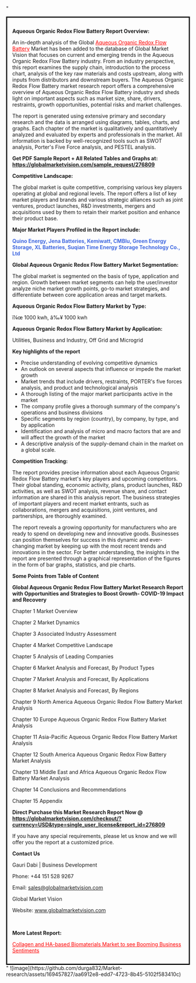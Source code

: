 "<div style='border: 3px solid black; padding: 1em;'>

<strong>Aqueous Organic Redox Flow Battery Report Overview:</strong>

An in-depth analysis of the Global <a style='color: #ff0000;' href='https://globalmarketvision.com/reports/global-aqueous-organic-redox-flow-battery-market/276809'>Aqueous Organic Redox Flow Battery</a> Market has been added to the database of Global Market Vision that focuses on current and emerging trends in the Aqueous Organic Redox Flow Battery industry. From an industry perspective, this report examines the supply chain, introduction to the process chart, analysis of the key raw materials and costs upstream, along with inputs from distributors and downstream buyers. The Aqueous Organic Redox Flow Battery market research report offers a comprehensive overview of Aqueous Organic Redox Flow Battery industry and sheds light on important aspects such as market size, share, drivers, restraints, growth opportunities, potential risks and market challenges.

The report is generated using extensive primary and secondary research and the data is arranged using diagrams, tables, charts, and graphs. Each chapter of the market is qualitatively and quantitatively analyzed and evaluated by experts and professionals in the market. All information is backed by well-recognized tools such as SWOT analysis, Porter's Five Force analysis, and PESTEL analysis.

<strong>Get PDF Sample Report + All Related Tables and Graphs at</strong><strong>:</strong><strong> <a style='color: #ff0000;' href='https://globalmarketvision.com/sample_request/276809?utm_source=linkedinPulse&utm_medium=SN&utm_campaign=SN'><strong>https://globalmarketvision.com/sample_request/276809</strong></a></strong>

<strong>Competitive Landscape:</strong>

The global market is quite competitive, comprising various key players operating at global and regional levels. The report offers a list of key market players and brands and various strategic alliances such as joint ventures, product launches, R&amp;D investments, mergers and acquisitions used by them to retain their market position and enhance their product base.

<strong>Major Market Players Profiled in the Report include:</strong>

<strong style='color: #4169e1;'>Quino Energy, Jena Batteries, Kemiwatt, CMBlu, Green Energy Storage, XL Batteries, Suqian Time Energy Storage Technology Co., Ltd</strong>

<strong>Global Aqueous Organic Redox Flow Battery Market Segmentation:</strong>

The global market is segmented on the basis of type, application and region. Growth between market segments can help the user/investor analyze niche market growth points, go-to market strategies, and differentiate between core application areas and target markets.

<strong>Aqueous Organic Redox Flow Battery Market by Type</strong><strong>:</strong>

ï¼œ 1000 kwh, â‰¥ 1000 kwh

<strong>Aqueous Organic Redox Flow Battery Market by</strong><strong> Application:</strong>

Utilities, Business and Industry, Off Grid and Microgrid

<strong>Key highlights of the report</strong>
<ul>
  <li>Precise understanding of evolving competitive dynamics</li>
  <li>An outlook on several aspects that influence or impede the market growth</li>
  <li>Market trends that include drivers, restraints, PORTER's five forces analysis, and product and technological analysis</li>
  <li>A thorough listing of the major market participants active in the market</li>
  <li>The company profile gives a thorough summary of the company's operations and business divisions</li>
  <li>Specific segments by region (country), by company, by type, and by application</li>
  <li>Identification and analysis of micro and macro factors that are and will affect the growth of the market</li>
  <li>A descriptive analysis of the supply-demand chain in the market on a global scale.</li>
</ul>
<strong>Competition Tracking:</strong>

The report provides precise information about each Aqueous Organic Redox Flow Battery market's key players and upcoming competitors. Their global standing, economic activity, plans, product launches, R&amp;D activities, as well as SWOT analysis, revenue share, and contact information are shared in this analysis report. The business strategies of important players and recent market entrants, such as collaborations, mergers and acquisitions, joint ventures, and partnerships, are thoroughly examined.

The report reveals a growing opportunity for manufacturers who are ready to spend on developing new and innovative goods. Businesses can position themselves for success in this dynamic and ever-changing market by keeping up with the most recent trends and innovations in the sector. For better understanding, the insights in the report are presented through a graphical representation of the figures in the form of bar graphs, statistics, and pie charts.

<strong>Some Points from Table of Content</strong>

<strong>Global Aqueous Organic Redox Flow Battery Market Research Report with Opportunities and Strategies to Boost Growth- COVID-19 Impact and Recovery</strong>

Chapter 1 Market Overview

Chapter 2 Market Dynamics

Chapter 3 Associated Industry Assessment

Chapter 4 Market Competitive Landscape

Chapter 5 Analysis of Leading Companies

Chapter 6 Market Analysis and Forecast, By Product Types

Chapter 7 Market Analysis and Forecast, By Applications

Chapter 8 Market Analysis and Forecast, By Regions

Chapter 9 North America Aqueous Organic Redox Flow Battery Market Analysis

Chapter 10 Europe Aqueous Organic Redox Flow Battery Market Analysis

Chapter 11 Asia-Pacific Aqueous Organic Redox Flow Battery Market Analysis

Chapter 12 South America Aqueous Organic Redox Flow Battery Market Analysis

Chapter 13 Middle East and Africa Aqueous Organic Redox Flow Battery Market Analysis

Chapter 14 Conclusions and Recommendations

Chapter 15 Appendix

<strong>Direct Purchase this Market Research Report Now @ <a style='color: #ff0000;' href='https://globalmarketvision.com/checkout/?currency=USD&type=single_user_license&report_id=276809?utm_source=linkedinPulse&utm_medium=SN&utm_campaign=SN'><strong>https://globalmarketvision.com/checkout/?currency=USD&type=single_user_license&report_id=276809</strong></a></strong>

If you have any special requirements, please let us know and we will offer you the report at a customized price.
<p id='ember58' class='ember-view reader-content-blocks__paragraph'><strong>Contact Us</strong></p>
<p id='ember59' class='ember-view reader-content-blocks__paragraph'>Gauri Dabi | Business Development</p>
<p id='ember60' class='ember-view reader-content-blocks__paragraph'>Phone: +44 151 528 9267</p>
Email: <a href='mailto:sales@globalmarketvision.com'>sales@globalmarketvision.com</a>

Global Market Vision

Website: <a href='http://www.globalmarketvision.com/'>www.globalmarketvision.com</a>

&nbsp;

<strong>More Latest Report:</strong>

<a style='color: #ff0000;' href='https://www.linkedin.com/pulse/collagen-ha-based-biomaterials-market-see-booming-business-z6ddf'>Collagen and HA-based Biomaterials Market to see Booming Business Sentiments</a>

</div>"
![image](https://github.com/durga832/Market-research/assets/169457827/aa6912e8-edd7-4723-8b45-5102f583410c)
